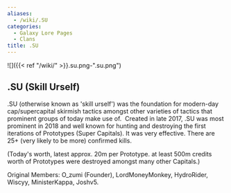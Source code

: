 ```yaml
---
aliases:
  - /wiki/.SU
categories:
  - Galaxy Lore Pages
  - Clans
title: .SU
---
```


![]({{< ref "/wiki/" >}}.su.png-".su.png")

## .SU (Skill Urself)

.SU (otherwise known as 'skill urself') was the foundation for modern-day cap/supercapital skirmish tactics amongst other varieties of tactics that prominent groups of today make use of.  Created in late 2017, .SU was most prominent in 2018 and well known for hunting and destroying the first iterations of Prototypes (Super Capitals). It was very effective. There are 25+ (very likely to be more) confirmed kills.  

(Today's worth, latest approx. 20m per Prototype. at least 500m credits worth of Prototypes were destroyed amongst many other Capitals.)

Original Members: O_zumi (Founder), LordMoneyMonkey, HydroRider, Wiscyy, MinisterKappa, Joshv5.
